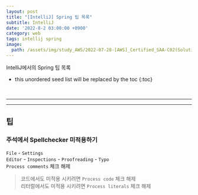 ```yaml
---
layout: post
title: "[IntelliJ] Spring 팁 목록"
subtitle: IntelliJ
date: '2022-8-2 03:00:00 +0900'
category: web
tags: intellij spring
image:
  path: /assets/img/study_AWS/2022-07-28-[AWS]_Certified_SAA-C02(Solutions_Architect_-_Associate)_합격_후기/AWS_Certified_Solutions_Architect_-_Associate_certificate.png
---
```


IntelliJ에서의 Spring 팁 목록

<!--more-->

* this unordered seed list will be replaced by the toc
{:toc}

<br>
<hr/>
<hr/>

## 팁

### 주석에서 Spellchecker 미적용하기

`File` - `Settings`<br>
`Editor` - `Inspections` - `Proofreading` - `Typo`<br>
`Process comments` 체크 해제

> 코드에서도 미적용 시키려면 `Process code` 체크 해제<br>
> 리터럴에서도 미적용 시키려면 `Process literals` 체크 해제